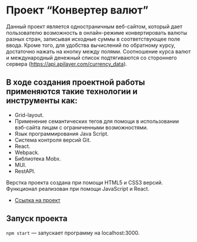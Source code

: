 # Проект “Конвертер валют”

Данный проект является одностраничным веб-сайтом, который дает пользователю возможность в онлайн-режиме конвертировать валюты разных стран, записывая исходные суммы в соответствующее поле ввода. Кроме того, для удобства вычислений по обратному курсу, достаточно нажать на кнопку между полями. Соотношение курса валют и международный денежный список подтягиваются со стороннего сервера (https://api.apilayer.com/currency_data).

## В ходе создания проектной работы применяются такие технологии и инструменты как:

* Grid-layout.
* Применение семантических тегов для помощи в использовании вэб-сайта лицам с ограниченными возможностями.
* Язык программирования Java Script.
* Cистема контроля версий Git.
* React.
* Webpack.
* Библиотека Mobx.
* MUI.
* RestAPI.

Верстка проекта создана при помощи HTML5 и CSS3 версий. Функционал реализован при помощи JavaScript и React.

* [Ссылка на проект](https://github.com/sergeyklopov94/express-mesto-gha.git)

## Запуск проекта

`npm start` — запускает программу на localhost:3000.
